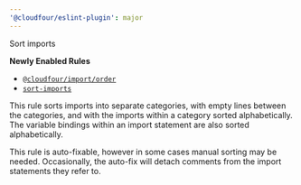 ```yaml
---
'@cloudfour/eslint-plugin': major
---
```


Sort imports

**Newly Enabled Rules**

- [`@cloudfour/import/order`](https://github.com/import-js/eslint-plugin-import/blob/v2.25.4/docs/rules/order.md)
- [`sort-imports`](https://eslint.org/docs/rules/sort-imports)

This rule sorts imports into separate categories, with empty lines between the categories, and with the imports within a category sorted alphabetically. The variable bindings within an import statement are also sorted alphabetically.

This rule is auto-fixable, however in some cases manual sorting may be needed. Occasionally, the auto-fix will detach comments from the import statements they refer to.
